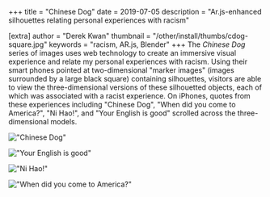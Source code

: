+++
title = "Chinese Dog"
date = 2019-07-05
description = "Ar.js-enhanced silhouettes relating personal experiences with racism"

[extra]
author = "Derek Kwan"
thumbnail = "/other/install/thumbs/cdog-square.jpg"
keywords = "racism, AR.js, Blender"
+++
The _Chinese Dog_ series of images uses web technology to create an immersive visual experience and relate my personal experiences with racism. Using their smart phones pointed at two-dimensional "marker images" (images surrounded by a large black square) containing silhouettes, visitors are able to view the three-dimensional versions of these silhouetted objects, each of which was associated with a racist experience. On iPhones, quotes from these experiences including "Chinese Dog", "When did you come to America?", "Ni Hao!", and "Your English is good" scrolled across the three-dimensional models. 

!["Chinese Dog"](/other/install/images/cdog-bell.jpg)

!["Your English is good"](/other/install/images/cdog-food.jpg)

!["Ni Hao!"](/other/install/images/cdog-gasstation.jpg)

!["When did you come to America?"](/other/install/images/cdog-wine.jpg)
